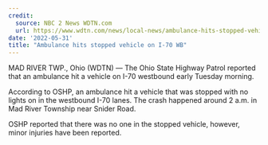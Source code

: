 ```yaml
---
credit:
  source: NBC 2 News WDTN.com
  url: https://www.wdtn.com/news/local-news/ambulance-hits-stopped-vehicle-on-i-70-wb/
date: '2022-05-31'
title: "Ambulance hits stopped vehicle on I-70 WB"
---
```

MAD RIVER TWP., Ohio (WDTN) — The Ohio State Highway Patrol reported that an ambulance hit a vehicle on I-70 westbound early Tuesday morning.

According to OSHP, an ambulance hit a vehicle that was stopped with no lights on in the westbound I-70 lanes. The crash happened around 2 a.m. in Mad River Township near Snider Road.

OSHP reported that there was no one in the stopped vehicle, however, minor injuries have been reported.
